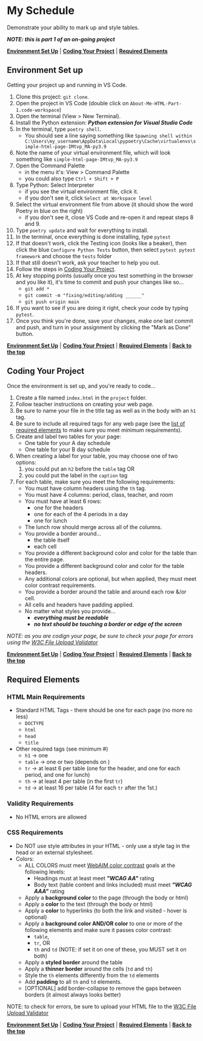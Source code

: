 # My Schedule
Demonstrate your ability to mark up and style tables.

***NOTE: this is part 1 of an on-going project***

**[Environment Set Up](#environment-set-up)** | **[Coding Your Project](#coding-your-project)** | **[Required Elements](#required-elements)**

## Environment Set up 
Getting your project up and running in VS Code.
1. Clone this project: `git clone`.
2. Open the project in VS Code (double click on `About-Me-HTML-Part-1.code-workspace`)
3. Open the terminal (View > New Terminal).
4. Install the Python extension: ***Python extension for Visual Studio Code***
5. In the terminal, type `poetry shell`.
    - You should see a line saying something like `Spawning shell within C:\Users\my_username\AppData\Local\pypoetry\Cache\virtualenvs\simple-html-page-IMtvp_MA-py3.9`
6. Note the name of your virtual environment file, which will look something like `simple-html-page-IMtvp_MA-py3.9`
7. Open the Command Palette 
    - in the menu it's: View > Command Palette
    - you could also type `Ctrl + Shift + P`
8. Type Python: Select Interpreter
    - if you see the virtual environment file, click it.
    - if you don't see it, click `Select at Workspace level`
9. Select the virtual environment file from above (it should show the word Poetry in blue on the right)
    - if you don't see it, close VS Code and re-open it and repeat steps 8 and 9.
10. Type `poetry update` and wait for everything to install.
11. In the terminal, once everything is done installing, type `pytest`
12. If that doesn't work, click the Testing icon (looks like a beaker), then click the blue `Configure Python Tests` button, then select `pytest pytest framework` and choose the `tests` folder
13. If that still doesn't work, ask your teacher to help you out.
14. Follow the steps in [Coding Your Project](#coding-your-project).
15. At key stopping points (usually once you test something in the browser and you like it), it's time to commit and push your changes like so...
    * `git add *`
    * `git commit -m "fixing/editing/adding ______"`
    * `git push origin main`
16. If you want to see if you are doing it right, check your code by typing `pytest`.
17. Once you think you're done, save your changes, make one last commit and push, and turn in your assignment by clicking the "Mark as Done" button.

**[Environment Set Up](#environment-set-up)** | **[Coding Your Project](#coding-your-project)** | **[Required Elements](#required-elements)** | **[Back to the top](#my-schedule)**

## Coding Your Project
Once the environment is set up, and you're ready to code...

1. Create a file named `index.html` in the `project` folder.
2. Follow teacher instructions on creating your web page.
3. Be sure to name your file in the title tag as well as in the body with an `h1` tag.
4. Be sure to include all required tags for any web page (see the [list of required elements](#required-elements) to make sure you meet minimum requirements).
5. Create and label two tables for your page:
    * One table for your A day schedule
    * One table for your B day schedule
6. When creating a label for your table, you may choose one of two options:
    1. you could put an `h2` before the `table` tag 
       OR
    2. you could put the label in the `caption` tag
7. For each table, make sure you meet the following requirements:
    * You must have column headers using the `th` tag.
    * You must have 4 columns: period, class, teacher, and room
    * You must have at least 6 rows:
        - one for the headers
        - one for each of the 4 periods in a day
        - one for lunch
    * The lunch row should merge across all of the columns.
    * You provide a border around...
        - the table itself
        - each cell
    * You provide a different background color and color for the table than the entire page.
    * You provide a different background color and color for the table headers.
    * Any additional colors are optional, but when applied, they must meet color contrast requirements.
    * You provide a border around the table and around each row &/or cell.
    * All cells and headers have padding applied.
    * No matter what styles you provide...
        - ***everything must be readable***
        - ***no text should be touching a border or edge of the screen***

*NOTE: as you are codign your page, be sure to check your page for errors using the [W3C File Upload Validator](https://validator.w3.org/#validate_by_upload)*


**[Environment Set Up](#environment-set-up)** | **[Coding Your Project](#coding-your-project)** | **[Required Elements](#required-elements)** | **[Back to the top](#my-schedule)**

## Required Elements
### HTML Main Requirements
* Standard HTML Tags - there should be one for each page (no more no less)
    - `DOCTYPE`
    - `html`
    - `head`
    - `title`
* Other required tags (see minimum #)
    - `h1` -> one
    - `table` -> one or two (depends on )
    - `tr`  -> at least 6 per table (one for the header, and one for each period, and one for lunch)
    - `th`  -> at least 4 per table (in the first `tr`)
    - `td` -> at least 16 per table (4 for each `tr` after the 1st.) 

### Validity Requirements
* No HTML errors are allowed

### CSS Requirements
* Do NOT use style attributes in your HTML - only use a style tag in the head or an external stylesheet.
* Colors:
    - ALL COLORS must meet [WebAIM color contrast](https://webaim.org/resources/contrastchecker/) goals at the following levels:
        * Headings must at least meet ***"WCAG AA"*** rating
        * Body text (table content and links included) must meet ***"WCAG AAA"*** rating
    - Apply a **background color** to the page (through the body or html)
    - Apply a **color** to the text (through the body or html)
    - Apply a **color** to hyperlinks (to both the link and visited - hover is optional)
    - Apply a **background color AND/OR color** to one or more of the following elements and make sure it passes color contrast: 
        * `table`, 
        * `tr`, OR
        * `th` and `td` (NOTE: if set it on one of these, you MUST set it on both)
    - Apply a **styled border** around the table
    - Apply a **thinner border** around the cells (`td` and `th`)
    - Style the `th` elements differently from the `td` elements
    - Add **padding** to all `th` and `td` elements.
    - [OPTIONAL] add border-collapse to remove the gaps between borders (it almost always looks better)

NOTE: to check for errors, be sure to upload your HTML file to the [W3C File Upload Validator](https://validator.w3.org/#validate_by_upload)


**[Environment Set Up](#environment-set-up)** | **[Coding Your Project](#coding-your-project)** | **[Required Elements](#required-elements)** | **[Back to the top](#my-schedule)**